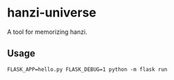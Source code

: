 # hanzi-universe

A tool for memorizing hanzi.

## Usage
```FLASK_APP=hello.py FLASK_DEBUG=1 python -m flask run```
